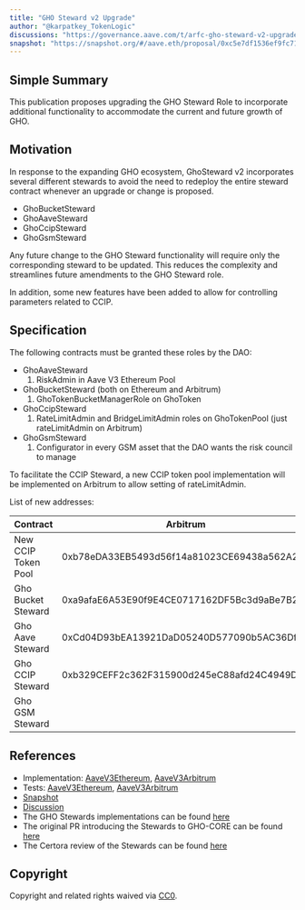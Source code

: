 ```yaml
---
title: "GHO Steward v2 Upgrade"
author: "@karpatkey_TokenLogic"
discussions: "https://governance.aave.com/t/arfc-gho-steward-v2-upgrade/19116"
snapshot: "https://snapshot.org/#/aave.eth/proposal/0xc5e7df1536ef9fc71a7d2e2f6fee6e4e20e37a50b4e0f1646616d066b8697da5"
---
```


## Simple Summary

This publication proposes upgrading the GHO Steward Role to incorporate additional functionality to accommodate the current and future growth of GHO.

## Motivation

In response to the expanding GHO ecosystem, GhoSteward v2 incorporates several different stewards to avoid the need to redeploy the entire steward contract whenever an upgrade or change is proposed.

- GhoBucketSteward
- GhoAaveSteward
- GhoCcipSteward
- GhoGsmSteward

Any future change to the GHO Steward functionality will require only the corresponding steward to be updated. This reduces the complexity and streamlines future amendments to the GHO Steward role.

In addition, some new features have been added to allow for controlling parameters related to CCIP.

## Specification

The following contracts must be granted these roles by the DAO:

- GhoAaveSteward
  1. RiskAdmin in Aave V3 Ethereum Pool
- GhoBucketSteward (both on Ethereum and Arbitrum)
  1. GhoTokenBucketManagerRole on GhoToken
- GhoCcipSteward
  1. RateLimitAdmin and BridgeLimitAdmin roles on GhoTokenPool (just rateLimitAdmin on Arbitrum)
- GhoGsmSteward
  1. Configurator in every GSM asset that the DAO wants the risk council to manage

To facilitate the CCIP Steward, a new CCIP token pool implementation will be implemented on Arbitrum to allow setting of rateLimitAdmin.

List of new addresses:

| Contract            | Arbitrum                                   | Ethereum                                   |
| ------------------- | ------------------------------------------ | ------------------------------------------ |
| New CCIP Token Pool | 0xb78eDA33EB5493d56f14a81023CE69438a562A2c |                                            |
| Gho Bucket Steward  | 0xa9afaE6A53E90f9E4CE0717162DF5Bc3d9aBe7B2 | 0x46Aa1063e5265b43663E81329333B47c517A5409 |
| Gho Aave Steward    | 0xCd04D93bEA13921DaD05240D577090b5AC36DfCA | 0xFEb4e54591660F42288312AE8eB59e9f2B746b66 |
| Gho CCIP Steward    | 0xb329CEFF2c362F315900d245eC88afd24C4949D5 | 0x101Efb7b9Beb073B1219Cd5473a7C8A2f2EB84f4 |
| Gho GSM Steward     |                                            | 0xD1E856a947CdF56b4f000ee29d34F5808E0A6848 |

## References

- Implementation: [AaveV3Ethereum](https://github.com/bgd-labs/aave-proposals-v3/blob/603758edd1814e074b1c7a08c7da140df4338351/src/20241007_Multi_GHOStewardV2Upgrade/AaveV3Ethereum_GHOStewardV2Upgrade_20241007.sol), [AaveV3Arbitrum](https://github.com/bgd-labs/aave-proposals-v3/blob/603758edd1814e074b1c7a08c7da140df4338351/src/20241007_Multi_GHOStewardV2Upgrade/AaveV3Arbitrum_GHOStewardV2Upgrade_20241007.sol)
- Tests: [AaveV3Ethereum](https://github.com/bgd-labs/aave-proposals-v3/blob/603758edd1814e074b1c7a08c7da140df4338351/src/20241007_Multi_GHOStewardV2Upgrade/AaveV3Ethereum_GHOStewardV2Upgrade_20241007.t.sol), [AaveV3Arbitrum](https://github.com/bgd-labs/aave-proposals-v3/blob/603758edd1814e074b1c7a08c7da140df4338351/src/20241007_Multi_GHOStewardV2Upgrade/AaveV3Arbitrum_GHOStewardV2Upgrade_20241007.t.sol)
- [Snapshot](https://snapshot.org/#/aave.eth/proposal/0xc5e7df1536ef9fc71a7d2e2f6fee6e4e20e37a50b4e0f1646616d066b8697da5)
- [Discussion](https://governance.aave.com/t/arfc-gho-steward-v2-upgrade/19116)
- The GHO Stewards implementations can be found [here](https://github.com/aave/gho-core/tree/main/src/contracts/misc)
- The original PR introducing the Stewards to GHO-CORE can be found [here](https://github.com/aave/gho-core/pull/414/files)
- The Certora review of the Stewards can be found [here](https://github.com/aave/gho-core/pull/423)

## Copyright

Copyright and related rights waived via [CC0](https://creativecommons.org/publicdomain/zero/1.0/).
